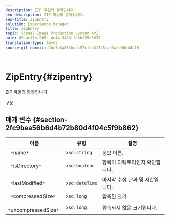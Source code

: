 ```yaml
---
description: ZIP 파일의 항목입니다.
seo-description: ZIP 파일의 항목입니다.
seo-title: ZipEntry
solution: Experience Manager
title: ZipEntry
topic: Scene7 Image Production System API
uuid: 05aac11b-249c-4c44-943d-fa6bf35d3637
translation-type: tm+mt
source-git-commit: 7bc7b3a86fbcdc57cfdc31745fae3afc06e44b15

---
```



# ZipEntry{#zipentry}

ZIP 파일의 항목입니다.

구문

## 매개 변수 {#section-2fc9bea56b6d4b72b80d4f04c5f9b862}

| 이름 | 유형 | 설명 |
|---|---|---|
| ` *`name`*` | `xsd:string` | 응모 이름. |
| ` *`isDirectory`*` | `xsd:boolean` | 항목이 디렉토리인지 확인합니다. |
| ` *`lastModified`*` | `xsd:dateTime` | 마지막 수정 날짜 및 시간입니다. |
| ` *`compressedSize`*` | `xsd:long` | 압축된 크기 |
| ` *`uncompressedSize`*` | `xsd:long` | 압축되지 않은 크기입니다. |

